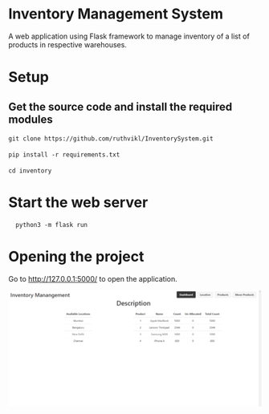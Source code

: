 # Inventory Management System
A web application using Flask framework to manage inventory of a list of products in respective warehouses.

# Setup
## Get the source code and install the required modules
```
git clone https://github.com/ruthvikl/InventorySystem.git

pip install -r requirements.txt

cd inventory
```
# Start the web server
```
  python3 -m flask run
```
# Opening the project

  Go to http://127.0.0.1:5000/ to open the application.
  
![Image of Dashboard/Index page](https://github.com/ruthvikl/InventorySystem/blob/main/screenshots/Dashboard.png)
